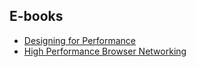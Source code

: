 ## E-books

* [Designing for Performance](http://designingforperformance.com/)
* [High Performance Browser Networking](http://chimera.labs.oreilly.com/books/1230000000545/index.html)

